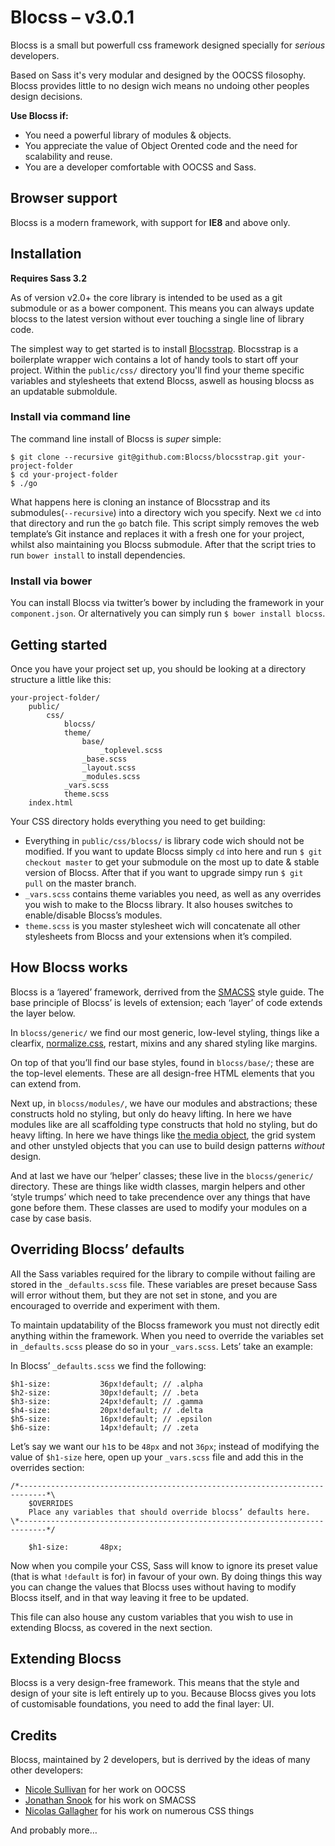 # Blocss – v3.0.1

Blocss is a small but powerfull css framework designed specially for _serious_ developers.

Based on Sass it's very modular and designed by the OOCSS filosophy. Blocss provides little to no design wich means no undoing other peoples design decisions.

**Use Blocss if:**

* You need a powerful library of modules & objects.
* You appreciate the value of Object Orented code and the need for scalability
  and reuse.
* You are a developer comfortable with OOCSS and Sass.

## Browser support
Blocss is a modern framework, with support for **IE8** and above only.

## Installation

**Requires Sass 3.2**

As of version v2.0+ the core library is intended to be used as a git submodule or as a bower component.
This means you can always update blocss to the latest version without ever touching a single line of library code.

The simplest way to get started is to install [Blocsstrap](https://github.com/Blocss/blocsstrap). Blocsstrap is a boilerplate wrapper wich contains a lot of handy tools to start off your project.
Within the `public/css/` directory you'll find your theme specific variables and stylesheets that extend Blocss, aswell as housing blocss as an updatable submoldule.

### Install via command line

The command line install of Blocss is _super_ simple:

    $ git clone --recursive git@github.com:Blocss/blocsstrap.git your-project-folder
    $ cd your-project-folder
    $ ./go

What happens here is cloning an instance of Blocsstrap and its submodules(`--recursive`) into a directory wich you specify. Next we `cd` into that directory and run the `go` batch file. This script simply removes the web template’s Git instance and replaces it with a fresh one for your project, whilst also maintaining you Blocss submodule. After that the script tries to run `bower install` to install dependencies.

### Install via bower

You can install Blocss via twitter’s bower by including the framework in your `component.json`.
Or alternatively you can simply run `$ bower install blocss`.

## Getting started

Once you have your project set up, you should be looking at a directory
structure a little like this:

    your-project-folder/
        public/
            css/
                blocss/
                theme/
                    base/
                        _toplevel.scss
                    _base.scss
                    _layout.scss
                    _modules.scss
                _vars.scss
                theme.scss
        index.html

Your CSS directory holds everything you need to get building:

* Everything in `public/css/blocss/` is library code wich should not be modified.
  If you want to update Blocss simply `cd` into here and run `$ git checkout master` to get your submodule on the most up to date & stable version of Blocss. After that if you want to upgrade simpy run `$ git pull` on the master branch.
* `_vars.scss` contains theme variables you need, as well as any overrides you wish to make to the Blocss library. It also houses switches to enable/disable Blocss’s modules.
* `theme.scss` is you master stylesheet wich will concatenate all other stylesheets from Blocss and your extensions when it’s compiled.

## How Blocss works

Blocss is a ‘layered’ framework, derrived from the [SMACSS](http://smacss.com/) style guide. The base principle of Blocss’ is levels of extension; each ‘layer’ of code extends the layer below.

In `blocss/generic/` we find our most generic, low-level styling, things like a clearfix, [normalize.css](http://necolas.github.com/normalize.css/), restart, mixins and any shared styling like margins.

On top of that you’ll find our base styles, found in `blocss/base/`; these are the top-level elements. These are all design-free HTML elements that you can extend from.

Next up, in `blocss/modules/`, we have our modules and abstractions; these constructs hold no styling, but only do heavy lifting. In here we have modules like
are all scaffolding type constructs that hold no styling, but do heavy lifting.
In here we have things like [the media object](http://www.stubbornella.org/content/2010/06/25/the-media-object-saves-hundreds-of-lines-of-code/), the grid system and other unstyled objects that you can use to build design patterns _without_ design.

And at last we have our ‘helper’ classes; these live in the `blocss/generic/` directory.
These are things like width classes, margin helpers and other ‘style trumps’ which need to take precendence over any things that have gone before them. These classes are used to modify your modules on a case by case basis.

## Overriding Blocss’ defaults

All the Sass variables required for the library to compile without failing are stored in the `_defaults.scss` file. These variables are preset because Sass will error without them, but they are not set in stone, and you are encouraged to override and experiment with them.

To maintain updatability of the Blocss framework you must not directly edit anything within the framework.
When you need to override the variables set in `_defaults.scss` please do so in your `_vars.scss`. Lets’ take an example:

In Blocss’ `_defaults.scss` we find the following:

    $h1-size:           36px!default; // .alpha
    $h2-size:           30px!default; // .beta
    $h3-size:           24px!default; // .gamma
    $h4-size:           20px!default; // .delta
    $h5-size:           16px!default; // .epsilon
    $h6-size:           14px!default; // .zeta

Let’s say we want our `h1`s to be `48px` and not `36px`; instead of modifying
the value of `$h1-size` here, open up your `_vars.scss` file and add this in
the overrides section:

    /*----------------------------------------------------------------------------*\
        $OVERRIDES
        Place any variables that should override blocss’ defaults here.
    \*----------------------------------------------------------------------------*/

        $h1-size:       48px;

Now when you compile your CSS, Sass will know to ignore its preset value
(that is what `!default` is for) in favour of your own. By doing things this way
you can change the values that Blocss uses without having to modify Blocss
itself, and in that way leaving it free to be updated.

This file can also house any custom variables that you wish to use in extending
Blocss, as covered in the next section.

## Extending Blocss

Blocss is a very design-free framework. This means that the style and design
of your site is left entirely up to you.
Because Blocss gives you lots of customisable foundations, you need to add
the final layer: UI.


## Credits

Blocss, maintained by 2 developers, but is derrived by the ideas of many other developers:

* [Nicole Sullivan](https://twitter.com/stubbornella) for her work on OOCSS
* [Jonathan Snook](https://twitter.com/snookca) for his work on SMACSS
* [Nicolas Gallagher](https://twitter.com/necolas) for his work on numerous CSS things

And probably more…